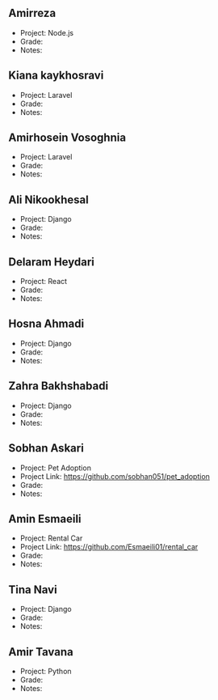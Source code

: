 ## Amirreza
- Project: Node.js
- Grade: 
- Notes: 


## Kiana kaykhosravi
- Project: Laravel
- Grade: 
- Notes: 


## Amirhosein Vosoghnia
- Project: Laravel
- Grade: 
- Notes: 


## Ali Nikookhesal
- Project: Django
- Grade: 
- Notes: 


## Delaram Heydari
- Project: React
- Grade: 
- Notes: 


## Hosna Ahmadi
- Project: Django
- Grade: 
- Notes: 


## Zahra Bakhshabadi
- Project: Django
- Grade: 
- Notes: 


## Sobhan Askari
- Project: Pet Adoption
- Project Link: https://github.com/sobhan051/pet_adoption
- Grade: 
- Notes: 


## Amin Esmaeili
- Project: Rental Car
- Project Link: https://github.com/Esmaeili01/rental_car
- Grade: 
- Notes: 


## Tina Navi
- Project: Django
- Grade: 
- Notes: 


## Amir Tavana
- Project: Python
- Grade: 
- Notes: 